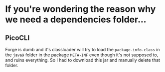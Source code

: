 # If you're wondering the reason why we need a dependencies folder...

## PicoCLI

Forge is dumb and it's classloader will try to load the `package-info.class`
in the `java9` folder in the package `META-INF` even though it's not supposed to,
and ruins everything. So I had to download this jar and manually delete that folder.